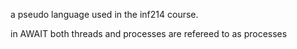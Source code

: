 a pseudo language used in the inf214 course.

in AWAIT both threads and processes are refereed to as processes
